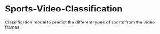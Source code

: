 # Sports-Video-Classification
Classification model to predict the different types of sports from the video frames.
